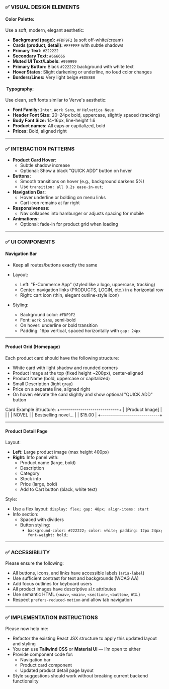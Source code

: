 ### ✅ VISUAL DESIGN ELEMENTS

####  Color Palette:
Use a soft, modern, elegant aesthetic:
- **Background (page):** `#FDF9F2` (a soft off-white/cream)
- **Cards (product, detail):** `#FFFFFF` with subtle shadows
- **Primary Text:** `#222222`
- **Secondary Text:** `#666666`
- **Muted UI Text/Labels:** `#999999`
- **Primary Button:** Black `#222222` background with white text
- **Hover States:** Slight darkening or underline, no loud color changes
- **Borders/Lines:** Very light beige `#EDE8E0`

#### ️ Typography:
Use clean, soft fonts similar to Verve's aesthetic:
- **Font Family:** `Inter`, `Work Sans`, or `Helvetica Neue`
- **Header Font Size:** 20–24px bold, uppercase, slightly spaced (tracking)
- **Body Font Size:** 14–16px, line-height 1.6
- **Product names:** All caps or capitalized, bold
- **Prices:** Bold, aligned right

---

### ✅ INTERACTION PATTERNS

- **Product Card Hover:**
  - Subtle shadow increase
  - Optional: Show a black "QUICK ADD" button on hover
- **Buttons:**
  - Smooth transitions on hover (e.g., background darkens 5%)
  - Use `transition: all 0.2s ease-in-out;`
- **Navigation Bar:**
  - Hover underline or bolding on menu links
  - Cart icon remains at far right
- **Responsiveness:**
  - Nav collapses into hamburger or adjusts spacing for mobile
- **Animations:**
  - Optional: fade-in for product grid when loading

---

### ✅ UI COMPONENTS

####  Navigation Bar
- Keep all routes/buttons exactly the same
- Layout:
  - Left: "E-Commerce App" (styled like a logo, uppercase, tracking)
  - Center: navigation links (PRODUCTS, LOGIN, etc.) in a horizontal row
  - Right: cart icon (thin, elegant outline-style icon)

- Styling:
  - Background color: `#FDF9F2`
  - Font: `Work Sans`, semi-bold
  - On hover: underline or bold transition
  - Padding: 16px vertical, spaced horizontally with `gap: 24px`

---

####  Product Grid (Homepage)
Each product card should have the following structure:
- White card with light shadow and rounded corners
- Product Image at the top (fixed height ~200px), center-aligned
- Product Name (bold, uppercase or capitalized)
- Small Description (light gray)
- Price on a separate line, aligned right
- On hover: elevate the card slightly and show optional "QUICK ADD" button

Card Example Structure:
+-----------------------------+
| [Product Image]             |
|                             |
| NOVEL                       |
| Bestselling novel...        |
| $15.00                      |
+-----------------------------+

---

####  Product Detail Page
Layout:
- **Left:** Large product image (max height 400px)
- **Right:** Info panel with:
  - Product name (large, bold)
  - Description
  - Category
  - Stock info
  - Price (large, bold)
  - Add to Cart button (black, white text)

Style:
- Use a flex layout: `display: flex; gap: 48px; align-items: start`
- Info section:
  - Spaced with dividers
  - Button styling:
    - `background-color: #222222; color: white; padding: 12px 24px; font-weight: bold;`

---

### ✅ ACCESSIBILITY

Please ensure the following:
- All buttons, icons, and links have accessible labels (`aria-label`)
- Use sufficient contrast for text and backgrounds (WCAG AA)
- Add focus outlines for keyboard users
- All product images have descriptive `alt` attributes
- Use semantic HTML (`<nav>`, `<main>`, `<section>`, `<button>`, etc.)
- Respect `prefers-reduced-motion` and allow tab navigation

---

### ✅ IMPLEMENTATION INSTRUCTIONS

Please now help me:
- Refactor the existing React JSX structure to apply this updated layout and styling
- You can use **Tailwind CSS** or **Material UI** — I’m open to either
- Provide component code for:
  - Navigation bar
  - Product card component
  - Updated product detail page layout
- Style suggestions should work without breaking current backend functionality